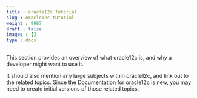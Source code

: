 ```yaml
---
title : oracle12c Tutorial
slug : oracle12c-tutorial
weight : 9987
draft : false
images : []
type : docs
---
```


This section provides an overview of what oracle12c is, and why a developer might want to use it.

It should also mention any large subjects within oracle12c, and link out to the related topics.  Since the Documentation for oracle12c is new, you may need to create initial versions of those related topics.

